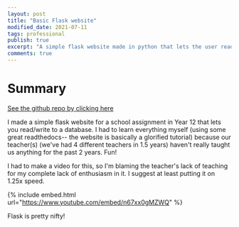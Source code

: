 ```yaml
---
layout: post
title: "Basic Flask website"
modified_date: 2021-07-11
tags: professional
publish: true
excerpt: "A simple flask website made in python that lets the user read/write to a database. Made for a school assignment."
comments: true 
---
```

<!-- Btw, comments is true by default unless you set it to false -->
# Summary
[See the github repo by clicking here](https://github.com/Antimatter543/Flask-website-school)

I made a simple flask website for a school assignment in Year 12 that lets you read/write to a database. I had to learn everything myself (using some great readthedocs-- the website is basically a glorified tutorial) because our teacher(s) (we've had 4 different teachers in 1.5 years) haven't really taught us anything for the past 2 years. Fun!

I had to make a video for this, so I'm blaming the teacher's lack of teaching for my complete lack of enthusiasm in it. I suggest at least putting it on 1.25x speed.

{% include embed.html url="https://www.youtube.com/embed/n67xx0gMZWQ" %}


Flask is pretty nifty!